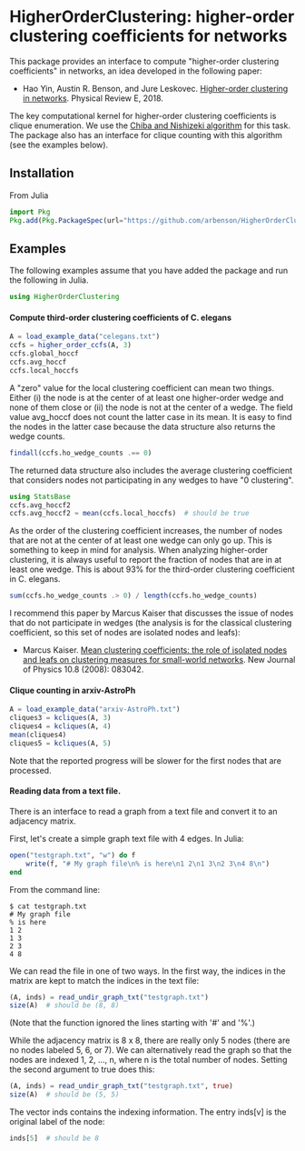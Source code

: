 # HigherOrderClustering: higher-order clustering coefficients for networks

This package provides an interface to compute "higher-order clustering coefficients" in networks, an idea developed in the following paper:

- Hao Yin, Austin R. Benson, and Jure Leskovec. [Higher-order clustering in networks](http://www.cs.cornell.edu/~arb/papers/higher-order-clustering-PRE-2018.pdf). Physical Review E, 2018.

The key computational kernel for higher-order clustering coefficients is clique enumeration. We use the [Chiba and Nishizeki algorithm](http://www.ecei.tohoku.ac.jp/alg/nishizeki/sub/j/DVD/PDF_J/J053.pdf) for this task. The package also has an interface for clique counting with this algorithm (see the examples below).

## Installation
From Julia
```julia
import Pkg
Pkg.add(Pkg.PackageSpec(url="https://github.com/arbenson/HigherOrderClustering.jl"))
```

## Examples
The following examples assume that you have added the package and run the following in Julia.
```julia
using HigherOrderClustering
```

#### Compute third-order clustering coefficients of C. elegans
```julia
A = load_example_data("celegans.txt")
ccfs = higher_order_ccfs(A, 3)
ccfs.global_hoccf
ccfs.avg_hoccf
ccfs.local_hoccfs
```

A "zero" value for the local clustering coefficient can mean two things. Either (i) the node is at the center of at least one higher-order wedge and none of them close or (ii) the node is not at the center of a wedge.  The field value avg_hoccf does not count the latter case in its mean.  It is easy to find the nodes in the latter case because the data structure also returns the wedge counts.
```julia
findall(ccfs.ho_wedge_counts .== 0)
```

The returned data structure also includes the average clustering coefficient that considers nodes not participating in any wedges to have "0 clustering".
```julia
using StatsBase
ccfs.avg_hoccf2
ccfs.avg_hoccf2 ≈ mean(ccfs.local_hoccfs)  # should be true
```

As the order of the clustering coefficient increases, the number of nodes that are not at the center of at least one wedge can only go up. This is something to keep in mind for analysis. When analyzing higher-order clustering, it is always useful to report the fraction of nodes that are in at least one wedge. This is about 93% for the third-order clustering coefficient in C. elegans.
```julia
sum(ccfs.ho_wedge_counts .> 0) / length(ccfs.ho_wedge_counts)
```

I recommend this paper by Marcus Kaiser that discusses the issue of nodes that do not participate in wedges (the analysis is for the classical clustering coefficient, so this set of nodes are isolated nodes and leafs):

- Marcus Kaiser. [Mean clustering coefficients: the role of isolated nodes and leafs on clustering measures for small-world networks](http://iopscience.iop.org/article/10.1088/1367-2630/10/8/083042). New Journal of Physics 10.8 (2008): 083042.



#### Clique counting in arxiv-AstroPh
```julia
A = load_example_data("arxiv-AstroPh.txt")
cliques3 = kcliques(A, 3)
cliques4 = kcliques(A, 4)
mean(cliques4)
cliques5 = kcliques(A, 5)
```
Note that the reported progress will be slower for the first nodes that are processed.

#### Reading data from a text file.
There is an interface to read a graph from a text file and convert it to an adjacency matrix.

First, let's create a simple graph text file with 4 edges. In Julia:
```julia
open("testgraph.txt", "w") do f
	write(f, "# My graph file\n% is here\n1 2\n1 3\n2 3\n4 8\n")
end
```

From the command line:
```
$ cat testgraph.txt
# My graph file
% is here
1 2
1 3
2 3
4 8
```

We can read the file in one of two ways. In the first way, the indices in the matrix are kept to match the indices in the text file:
```julia
(A, inds) = read_undir_graph_txt("testgraph.txt")
size(A)  # should be (8, 8)
```
(Note that the function ignored the lines starting with '#' and '%'.)

While the adjacency matrix is 8 x 8, there are really only 5 nodes (there are no nodes labeled 5, 6, or 7). We can alternatively read the graph so that the nodes are indexed 1, 2, ..., n, where n is the total number of nodes. Setting the second argument to true does this:
```julia
(A, inds) = read_undir_graph_txt("testgraph.txt", true)
size(A)  # should be (5, 5)
```
The vector inds contains the indexing information. The entry inds[v] is the original label of the node:
```julia
inds[5]  # should be 8
```
